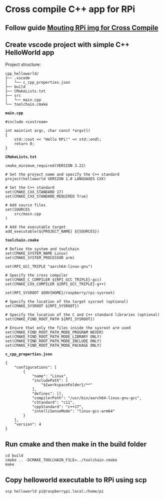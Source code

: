 # Cross compile C++ app for RPi

## Follow guide [Mouting RPi img for Cross Compile](../raspberrypi/mouting-rpi-image-img.md)

## Create vscode project with simple C++ HelloWorld app

Project structure:

```
cpp_helloworld/
├── .vscode
│   └── c_cpp_properties.json
├── build
├── CMakeLists.txt
├── src
│   └── main.cpp
└── toolchain.cmake
```

**`main.cpp`**
```
#include <iostream>

int main(int argc, char const *argv[])
{
    std::cout << "Hello RPi!" << std::endl;
    return 0;
}
```

**`CMakeLists.txt`**
```
cmake_minimum_required(VERSION 3.22)

# Set the project name and specify the C++ standard
project(helloworld VERSION 1.0 LANGUAGES CXX)

# Set the C++ standard
set(CMAKE_CXX_STANDARD 17)
set(CMAKE_CXX_STANDARD_REQUIRED True)

# Add source files
set(SOURCES
    src/main.cpp
)

# Add the executable target
add_executable(${PROJECT_NAME} ${SOURCES})
```
**`toolchain.cmake`**
```
# Define the system and toolchain
set(CMAKE_SYSTEM_NAME Linux)
set(CMAKE_SYSTEM_PROCESSOR arm)

set(RPI_GCC_TRIPLE "aarch64-linux-gnu")

# Specify the cross compiler
set(CMAKE_C_COMPILER ${RPI_GCC_TRIPLE}-gcc)
set(CMAKE_CXX_COMPILER ${RPI_GCC_TRIPLE}-g++)

set(RPI_SYSROOT $ENV{HOME}/raspberry/rpi-sysroot)

# Specify the location of the target sysroot (optional)
set(CMAKE_SYSROOT ${RPI_SYSROOT})

# Specify the location of the C and C++ standard libraries (optional)
set(CMAKE_FIND_ROOT_PATH ${RPI_SYSROOT})

# Ensure that only the files inside the sysroot are used
set(CMAKE_FIND_ROOT_PATH_MODE_PROGRAM NEVER)
set(CMAKE_FIND_ROOT_PATH_MODE_LIBRARY ONLY)
set(CMAKE_FIND_ROOT_PATH_MODE_INCLUDE ONLY)
set(CMAKE_FIND_ROOT_PATH_MODE_PACKAGE ONLY)
```

**`c_cpp_properties.json`**
```
{
    "configurations": [
        {
            "name": "Linux",
            "includePath": [
                "${workspaceFolder}/**"
            ],
            "defines": [],
            "compilerPath": "/usr/bin/aarch64-linux-gnu-gcc",
            "cStandard": "c11",
            "cppStandard": "c++17",
            "intelliSenseMode": "linux-gcc-arm64"
        }
    ],
    "version": 4
}
```

## Run cmake and then make in the build folder

```
cd build
cmake .. -DCMAKE_TOOLCHAIN_FILE=../toolchain.cmake
make
```

## Copy helloworld executable to RPi using scp

```
scp helloworld pi@raspberrypi.local:/home/pi
```
